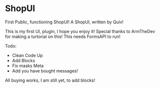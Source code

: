 # ShopUI
First Public, functioning ShopUI!
A ShopUI, written by Quiv!

This is my first UI, plugin, I hope you enjoy it!
Special thanks to ArmTheDev for making a turtorial on this!
This needs FormsAPI to run!

Todo:
* Clean Code Up
* Add Blocks
* Fix masks Meta
* Add you have bought messages!

All buying works, I am still yet, to add blocks!
